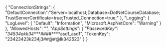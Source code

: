 {
  "ConnectionStrings": {
    "DefaultConnection":"Server=localhost;Database=DotNetCourseDatabase;TrustServerCertificate=true;Trusted_Connection=true;"
  },
  "Logging": {
    "LogLevel": {
      "Default": "Information",
      "Microsoft.AspNetCore": "Warning"
    }
  },
  "AllowedHosts": "*",
  "AppSettings": {
    "PasswordKey": "34534akk34****####****asdf_asdf",
    "TokenKey": "23423423k234j3##@#@lk342523"
  }
}
